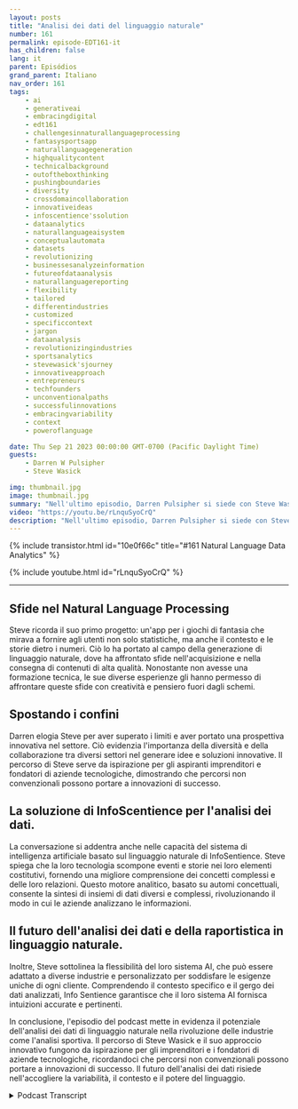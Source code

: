 ```yaml
---
layout: posts
title: "Analisi dei dati del linguaggio naturale"
number: 161
permalink: episode-EDT161-it
has_children: false
lang: it
parent: Episódios
grand_parent: Italiano
nav_order: 161
tags:
    - ai
    - generativeai
    - embracingdigital
    - edt161
    - challengesinnaturallanguageprocessing
    - fantasysportsapp
    - naturallanguagegeneration
    - highqualitycontent
    - technicalbackground
    - outoftheboxthinking
    - pushingboundaries
    - diversity
    - crossdomaincollaboration
    - innovativeideas
    - infoscentience'ssolution
    - dataanalytics
    - naturallanguageaisystem
    - conceptualautomata
    - datasets
    - revolutionizing
    - businessesanalyzeinformation
    - futureofdataanalysis
    - naturallanguagereporting
    - flexibility
    - tailored
    - differentindustries
    - customized
    - specificcontext
    - jargon
    - dataanalysis
    - revolutionizingindustries
    - sportsanalytics
    - stevewasick'sjourney
    - innovativeapproach
    - entrepreneurs
    - techfounders
    - unconventionalpaths
    - successfulinnovations
    - embracingvariability
    - context
    - poweroflanguage

date: Thu Sep 21 2023 00:00:00 GMT-0700 (Pacific Daylight Time)
guests:
    - Darren W Pulsipher
    - Steve Wasick

img: thumbnail.jpg
image: thumbnail.jpg
summary: "Nell'ultimo episodio, Darren Pulsipher si siede con Steve Wasick, CEO e fondatore di InfoSentience, per discutere del potere e del potenziale dell'analisi dei dati del linguaggio naturale. Steve, proveniente da un background non convenzionale come laureato in inglese diventato sceneggiatore diventato avvocato diventato fondatore di una tecnologia, porta una prospettiva unica nel campo."
video: "https://youtu.be/rLnquSyoCrQ"
description: "Nell'ultimo episodio, Darren Pulsipher si siede con Steve Wasick, CEO e fondatore di InfoSentience, per discutere del potere e del potenziale dell'analisi dei dati del linguaggio naturale. Steve, proveniente da un background non convenzionale come laureato in inglese diventato sceneggiatore diventato avvocato diventato fondatore di una tecnologia, porta una prospettiva unica nel campo."
---
```


<div>
{% include transistor.html id="10e0f66c" title="#161 Natural Language Data Analytics" %}

{% include youtube.html id="rLnquSyoCrQ" %}
</div>

---

## Sfide nel Natural Language Processing

Steve ricorda il suo primo progetto: un'app per i giochi di fantasia che mirava a fornire agli utenti non solo statistiche, ma anche il contesto e le storie dietro i numeri. Ciò lo ha portato al campo della generazione di linguaggio naturale, dove ha affrontato sfide nell'acquisizione e nella consegna di contenuti di alta qualità. Nonostante non avesse una formazione tecnica, le sue diverse esperienze gli hanno permesso di affrontare queste sfide con creatività e pensiero fuori dagli schemi.

## Spostando i confini

Darren elogia Steve per aver superato i limiti e aver portato una prospettiva innovativa nel settore. Ciò evidenzia l'importanza della diversità e della collaborazione tra diversi settori nel generare idee e soluzioni innovative. Il percorso di Steve serve da ispirazione per gli aspiranti imprenditori e fondatori di aziende tecnologiche, dimostrando che percorsi non convenzionali possono portare a innovazioni di successo.

## La soluzione di InfoScentience per l'analisi dei dati.

La conversazione si addentra anche nelle capacità del sistema di intelligenza artificiale basato sul linguaggio naturale di InfoSentience. Steve spiega che la loro tecnologia scompone eventi e storie nei loro elementi costitutivi, fornendo una migliore comprensione dei concetti complessi e delle loro relazioni. Questo motore analitico, basato su automi concettuali, consente la sintesi di insiemi di dati diversi e complessi, rivoluzionando il modo in cui le aziende analizzano le informazioni.

## Il futuro dell'analisi dei dati e della raportistica in linguaggio naturale.

Inoltre, Steve sottolinea la flessibilità del loro sistema AI, che può essere adattato a diverse industrie e personalizzato per soddisfare le esigenze uniche di ogni cliente. Comprendendo il contesto specifico e il gergo dei dati analizzati, Info Sentience garantisce che il loro sistema AI fornisca intuizioni accurate e pertinenti.

In conclusione, l'episodio del podcast mette in evidenza il potenziale dell'analisi dei dati di linguaggio naturale nella rivoluzione delle industrie come l'analisi sportiva. Il percorso di Steve Wasick e il suo approccio innovativo fungono da ispirazione per gli imprenditori e i fondatori di aziende tecnologiche, ricordandoci che percorsi non convenzionali possono portare a innovazioni di successo. Il futuro dell'analisi dei dati risiede nell'accogliere la variabilità, il contesto e il potere del linguaggio.



<details>
<summary> Podcast Transcript </summary>

<p></p>

</details>
